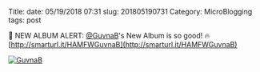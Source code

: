 Title: 
date: 05/19/2018 07:31
slug: 201805190731
Category: MicroBlogging
tags: post

📣 NEW ALBUM ALERT: [@GuvnaB](https://twitter.com/guvnab)'s New Album is so good! 🔥 [http://smarturl.it/HAMFWGuvnaB](http://smarturl.it/HAMFWGuvnaB)

[![GuvnaB](https://is1-ssl.mzstatic.com/image/thumb/Music118/v4/7d/d3/26/7dd32673-2a24-3035-f18c-bc4a70892838/source/450x450bb.jpg)](http://smarturl.it/HAMFWGuvnaB) 